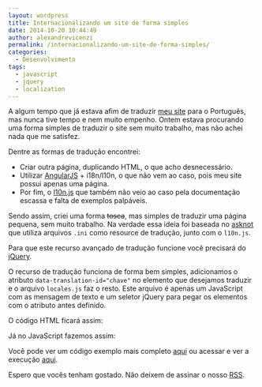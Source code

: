 ```yaml
---
layout: wordpress
title: Internacionalizando um site de forma simples
date: 2014-10-20 10:44:49
author: alexandrevicenzi
permalink: /internacionalizando-um-site-de-forma-simples/
categories:
  - Desenvolvimento
tags:
  - javascript
  - jquery
  - localization
---
```


A algum tempo que já estava afim de traduzir <a href="http://alexandrevicenzi.com">meu site</a> para o Português, mas nunca tive tempo e nem muito empenho.
Ontem estava procurando uma forma simples de traduzir o site sem muito trabalho, mas não achei nada que me satisfez.

Dentre as formas de tradução encontrei:
<ul>
	<li>Criar outra página, duplicando HTML, o que acho desnecessário.</li>
	<li>Utilizar <a href="https://angularjs.org/">AngularJS</a> + i18n/l10n, o que não vem ao caso, pois meu site possui apenas uma página.</li>
	<li>Por fim, o <a href="https://github.com/eligrey/l10n.js/">l10n.js</a> que também não veio ao caso pela documentação escassa e falta de exemplos palpáveis.</li>
</ul>
Sendo assim, criei uma forma <del>tosca</del>, mas simples de traduzir uma página pequena, sem muito trabalho. Na verdade essa ideia foi baseada no <a href="https://github.com/jdm/asknot">asknot</a> que utiliza arquivos <code>.ini</code> como resource de tradução, junto com o <code>l10n.js</code>.

Para que este recurso avançado de tradução funcione você precisará do <a href="http://jquery.com/">jQuery</a>.

O recurso de tradução funciona de forma bem simples, adicionamos o atributo <code>data-translation-id="chave"</code> no elemento que desejamos traduzir e o arquivo <code>locales.js</code> faz o resto. Este arquivo é apenas um JavaScript com as mensagem de texto e um seletor jQuery para pegar os elementos com o atributo antes definido.

O código HTML ficará assim:

<script src="//gistfy-app.herokuapp.com/github/ButecoOpenSource/site-localization/index.html" type="text/javascript"></script>Já no JavaScript fazemos assim:<script src="//gistfy-app.herokuapp.com/github/ButecoOpenSource/site-localization/locales.js" type="text/javascript"></script>

Você pode ver um código exemplo mais completo <a href="//github.com/alexandrevicenzi/alexandrevicenzi.github.io">aqui</a> ou acessar e ver a execução <a href="http://alexandrevicenzi.com/">aqui</a>.

Espero que vocês tenham gostado. Não deixem de assinar o nosso <a href="/feed/atom/">RSS</a>.